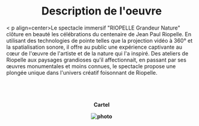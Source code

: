 <h1 align=center>Description de l'oeuvre</h1>
< p align=center>Le spectacle immersif "RIOPELLE Grandeur Nature" clôture en beauté les célébrations du centenaire de Jean Paul Riopelle. En utilisant des technologies de pointe telles que la projection vidéo à 360° et la spatialisation sonore, il offre au public une expérience captivante au cœur de l'œuvre de l'artiste et de la nature qui l'a inspiré. Des ateliers de Riopelle aux paysages grandioses qu'il affectionnait, en passant par ses œuvres monumentales et moins connues, le spectacle propose une plongée unique dans l'univers créatif foisonnant de Riopelle.</p>
<br>
<br>

</h4>
<h4 align=center>Cartel<br>
  
![photo](media/Jeremy_Shaw_cartel_20240202.jpg)
</h4>
